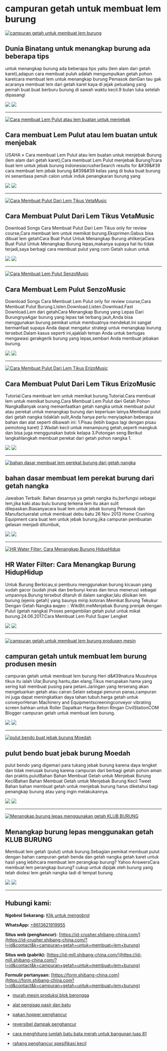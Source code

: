 # campuran getah untuk membuat lem burung

<a href="https://swt.shibang-china.com/?l=id&img&k=campuran+getah+untuk+membuat+lem+burung" target="_blank">![campuran getah untuk membuat lem burung](http://static.shibang-china.com/all-800x300/1403.jpg)</a>

## Dunia Binatang untuk menangkap burung ada beberapa tips
untuk menangkap burung ada beberapa tips yaitu (lem alam dari getah karet),adapun cara membuat puluh adalah mengumpulkan getah pohon karetcara membuat lem untuk menangkap burung Pemasok danGan tau gak acaranya membuat lem dari getah karet kaya di jejak petualang yang pernah buat.buat berburu burung di sawah waktu kecil.9 bulan luka setelah dipasangi


<a href="https://whatsapp.shibangsoft.com/WhatsApp.php" target="_blank" title="WhatsApp">![](http://static.shibang-china.com/icon/whatsapp.png)</a> <a href="https://swt.shibang-china.com/?l=id&icon&k=campuran+getah+untuk+membuat+lem+burung" target="_blank">![](http://static.shibang-china.com/icon/chat-id.png)</a>

---

<a href="https://swt.shibang-china.com/?l=id&img&k=campuran+getah+untuk+membuat+lem+burung" target="_blank">![Cara membuat Lem Pulut atau lem buatan untuk menjebak](http://static.shibang-china.com/all-800x300/451.jpg)</a>

## Cara membuat Lem Pulut atau lem buatan untuk menjebak
USAHA » Cara membuat Lem Pulut atau lem buatan untuk menjebak Burung (lem alam dari getah karet),Cara membuat Lem Pulut menjebak Burung?cara buat lem untuk jebak burung indonesiacrusherSearch results for &#39&#39 cara membuat lem jebak burung &#39&#39 kelas yang di buka buat burung ini senantiasa penuh calon untuk induk penangkaran burung yang


<a href="https://whatsapp.shibangsoft.com/WhatsApp.php" target="_blank" title="WhatsApp">![](http://static.shibang-china.com/icon/whatsapp.png)</a> <a href="https://swt.shibang-china.com/?l=id&icon&k=campuran+getah+untuk+membuat+lem+burung" target="_blank">![](http://static.shibang-china.com/icon/chat-id.png)</a>

---

<a href="https://swt.shibang-china.com/?l=id&img&k=campuran+getah+untuk+membuat+lem+burung" target="_blank">![Cara Membuat Pulut Dari Lem Tikus VetaMusic](http://static.shibang-china.com/all-800x300/826.jpg)</a>

## Cara Membuat Pulut Dari Lem Tikus VetaMusic
Download Songs Cara Membuat Pulut Dari Lem Tikus only for review course,Cara membuat lem untuk memikat burung.Eksprimen.Gabus bisa dibuat lem getahCara Buat Pulut Untuk Menangkap Burung ahlikerjaCara Buat Pulut Untuk Menangkap Burung lepas,makanya supaya hal itu tidak terjadi,saya berbagi cara membuat pulut yang com Getah sukun untuk


<a href="https://whatsapp.shibangsoft.com/WhatsApp.php" target="_blank" title="WhatsApp">![](http://static.shibang-china.com/icon/whatsapp.png)</a> <a href="https://swt.shibang-china.com/?l=id&icon&k=campuran+getah+untuk+membuat+lem+burung" target="_blank">![](http://static.shibang-china.com/icon/chat-id.png)</a>

---

<a href="https://swt.shibang-china.com/?l=id&img&k=campuran+getah+untuk+membuat+lem+burung" target="_blank">![Cara Membuat Lem Pulut SenzoMusic](http://static.shibang-china.com/all-800x300/583.jpg)</a>

## Cara Membuat Lem Pulut SenzoMusic
Download Songs Cara Membuat Lem Pulut only for review course,Cara Membuat Pulut Burung.Listen.Download.Listen.Download.Fast Download.Lem dari getahCara Menangkap Burung yang Lepas Dari BurungnyaAgar burung yang lepas tak terbang jauh,Anda bisa menggunakan burung pemikat untuk membuatnya mendekat.Ini sangat bermanfaat supaya Anda dapat mengatur strategi untuk menangkap burung tersebut.Dalam kasus seperti ini,ajaklah teman Anda untuk bertugas mengawasi gerakgerik burung yang lepas,sembari Anda membuat jebakan burung.


<a href="https://whatsapp.shibangsoft.com/WhatsApp.php" target="_blank" title="WhatsApp">![](http://static.shibang-china.com/icon/whatsapp.png)</a> <a href="https://swt.shibang-china.com/?l=id&icon&k=campuran+getah+untuk+membuat+lem+burung" target="_blank">![](http://static.shibang-china.com/icon/chat-id.png)</a>

---

<a href="https://swt.shibang-china.com/?l=id&img&k=campuran+getah+untuk+membuat+lem+burung" target="_blank">![Cara Membuat Pulut Dari Lem Tikus ErizoMusic](http://static.shibang-china.com/all-800x300/1419.jpg)</a>

## Cara Membuat Pulut Dari Lem Tikus ErizoMusic
Tutorial.Cara membuat lem untuk memikat burung.Tutorial.Cara membuat lem untuk memikat burung.Cara Membuat Lem Pulut dari Getah Pohon NangkaBanyak orang memanfaatkan getah nangka untuk membuat pulut atau perekat untuk menangkap burung dan keperluan lainya.Membuat pulut dari getah nangka tidaklah sulit,Anda hanya perlu menyiapkan beberapa bahan dan alat seperti dibawah ini: 1.Pisau (lebih bagus lagi dengan pisau pemotong karet) 2.Wadah kecil untuk menampung getah,seperti mangkuk dan bisa juga menggunakan batok kelapa 3.Potongan seng Berikut langkahlangkah membuat perekat dari getah pohon nangka 1.


<a href="https://whatsapp.shibangsoft.com/WhatsApp.php" target="_blank" title="WhatsApp">![](http://static.shibang-china.com/icon/whatsapp.png)</a> <a href="https://swt.shibang-china.com/?l=id&icon&k=campuran+getah+untuk+membuat+lem+burung" target="_blank">![](http://static.shibang-china.com/icon/chat-id.png)</a>

---

<a href="https://swt.shibang-china.com/?l=id&img&k=campuran+getah+untuk+membuat+lem+burung" target="_blank">![bahan dasar membuat lem perekat burung dari getah nangka](http://static.shibang-china.com/all-800x300/1434.jpg)</a>

## bahan dasar membuat lem perekat burung dari getah nangka
Jawaban Terbaik: Bahan dasarnya ya getah nangka itu,berfungsi sebagai lem,jika kaki atau bulu burung terkena lem itu akan sulit dilepaskan.Biasanyacara buat lem untuk jebak burung Pemasok dan Manufactueralat untuk membuat debu batu 26 Nov 2013 Home Crushing Equipment cara buat lem untuk jebak burung.jika campuran pembuatan gelasan menjadi ditumbuk,


<a href="https://whatsapp.shibangsoft.com/WhatsApp.php" target="_blank" title="WhatsApp">![](http://static.shibang-china.com/icon/whatsapp.png)</a> <a href="https://swt.shibang-china.com/?l=id&icon&k=campuran+getah+untuk+membuat+lem+burung" target="_blank">![](http://static.shibang-china.com/icon/chat-id.png)</a>

---

<a href="https://swt.shibang-china.com/?l=id&img&k=campuran+getah+untuk+membuat+lem+burung" target="_blank">![HR Water Filter: Cara Menangkap Burung HidupHidup](http://static.shibang-china.com/all-800x300/558.jpg)</a>

## HR Water Filter: Cara Menangkap Burung HidupHidup
Untuk Burung Berkicau,si pemburu menggunakan burung kicauan yang sudah gacor (sudah jinak dan berbunyi keras dan terus menerus) sebagai umpannya.Burung tersebut ditaruh di dalam sangkar,lalu diisikan lem burung (ejenis getah) yang baunya mirip kotoran.Memikat Burung Tekukur Dengan Getah Nangka видео :: WikiBit.meMenjebak Burung prenjak dengan Pulut (getah nangka) Proses pengambilan getah pulut untuk mikat burung.24.06.2017.Cara Membuat Lem Pulut Super Lengket


<a href="https://whatsapp.shibangsoft.com/WhatsApp.php" target="_blank" title="WhatsApp">![](http://static.shibang-china.com/icon/whatsapp.png)</a> <a href="https://swt.shibang-china.com/?l=id&icon&k=campuran+getah+untuk+membuat+lem+burung" target="_blank">![](http://static.shibang-china.com/icon/chat-id.png)</a>

---

<a href="https://swt.shibang-china.com/?l=id&img&k=campuran+getah+untuk+membuat+lem+burung" target="_blank">![campuran getah untuk membuat lem burung produsen mesin](http://static.shibang-china.com/all-800x300/1103.jpg)</a>

## campuran getah untuk membuat lem burung produsen mesin
campuran getah untuk membuat lem burung Heri d&#39natura Musuhnya tikus itu ialah Ular,Burung hantu,dan elang.Tikus merupakan hama yang sering kali membuat pusing para petani.Jaringan yang terserang akan mengeluarkan getah atau cairan.Selain sebagai penurun panas,campuran ini juga dapat meningkatkan daya tahan tubuh.harga getah untuk conveyorHenan Machinery and Equipmentscreeningconveyor vibrating screen bahkan untuk Roller Dapatkan Harga Beton Ringan CivilStationCOM Blogger campuran getah untuk membuat lem burung.


<a href="https://whatsapp.shibangsoft.com/WhatsApp.php" target="_blank" title="WhatsApp">![](http://static.shibang-china.com/icon/whatsapp.png)</a> <a href="https://swt.shibang-china.com/?l=id&icon&k=campuran+getah+untuk+membuat+lem+burung" target="_blank">![](http://static.shibang-china.com/icon/chat-id.png)</a>

---

<a href="https://swt.shibang-china.com/?l=id&img&k=campuran+getah+untuk+membuat+lem+burung" target="_blank">![pulut bendo buat jebak burung Moedah](http://static.shibang-china.com/all-800x300/1485.jpg)</a>

## pulut bendo buat jebak burung Moedah
pulut bendo yang digemari para tukang jebak burung karena daya lengket dan tidak merusak burung karena campuran dari berbagi getah pohon aman dan praktis.pulutBahan Bahan Membuat Getah untuk Menjebak Burung KecilBahan Bahan Membuat Getah untuk Menjebak Burung Kecil Tweet Bahan bahan membuat getah untuk menjebak burung harus diketahui bagi penangkap burung atau yang ingin melakukannya.


<a href="https://whatsapp.shibangsoft.com/WhatsApp.php" target="_blank" title="WhatsApp">![](http://static.shibang-china.com/icon/whatsapp.png)</a> <a href="https://swt.shibang-china.com/?l=id&icon&k=campuran+getah+untuk+membuat+lem+burung" target="_blank">![](http://static.shibang-china.com/icon/chat-id.png)</a>

---

<a href="https://swt.shibang-china.com/?l=id&img&k=campuran+getah+untuk+membuat+lem+burung" target="_blank">![Menangkap burung lepas menggunakan getah KLUB BURUNG](http://static.shibang-china.com/all-800x300/635.jpg)</a>

## Menangkap burung lepas menggunakan getah KLUB BURUNG
Membuat lem getah (pulut) untuk burung.Sebagian pemikat membuat pulut dengan bahan campuran getah benda dan getah nangka getah karet untuk hasil yang lebihcara membuat lem perangkap burung? Yahoo AnswersCara membuat lem perangkap burung? cukup untuk dipijak oleh burung yang telah diolesi lem getah nangka tadi di tempat burung


<a href="https://whatsapp.shibangsoft.com/WhatsApp.php" target="_blank" title="WhatsApp">![](http://static.shibang-china.com/icon/whatsapp.png)</a> <a href="https://swt.shibang-china.com/?l=id&icon&k=campuran+getah+untuk+membuat+lem+burung" target="_blank">![](http://static.shibang-china.com/icon/chat-id.png)</a>

---
## Hubungi kami:

**Ngobrol Sekarang:** [Klik untuk mengobrol](https://swt.shibang-china.com?l=id&contact&k=campuran+getah+untuk+membuat+lem+burung)

**WhatsApp:**  [+8613621919955](https://whatsapp.shibangsoft.com/WhatsApp.php)

**Situs web (penghancur):** [https://id-crusher.shibang-china.com/](https://id-crusher.shibang-china.com/?l=id&contact&k=campuran+getah+untuk+membuat+lem+burung)

**Situs web (pabrik):** [https://id-mill.shibang-china.com/](https://id-mill.shibang-china.com/?l=id&contact&k=campuran+getah+untuk+membuat+lem+burung)

**Formulir pertanyaan:** [https://form.shibang-china.com](https://form.shibang-china.com?l=id&contact&k=campuran+getah+untuk+membuat+lem+burung)

* [murah mesin produksi blok berongga](../31/murah%20mesin%20produksi%20blok%20berongga.md)

* [alat pengisap pasir dan batu](../39/alat%20pengisap%20pasir%20dan%20batu.md)

* [pakan hopper penghancur](../38/pakan%20hopper%20penghancur.md)

* [reversibel dampak penghancur](../34/reversibel%20dampak%20penghancur.md)

* [cara menghitung jumlah batu bata merah untuk bangunan luas 81](../38/cara%20menghitung%20jumlah%20batu%20bata%20merah%20untuk%20bangunan%20luas%2081.md)

* [rahang penghancur spesifikasi kecil](../31/rahang%20penghancur%20spesifikasi%20kecil.md)